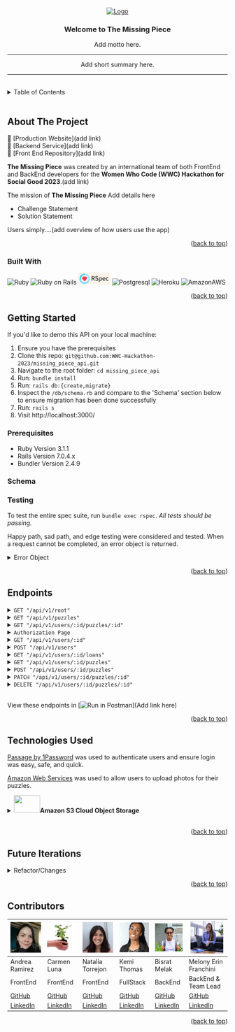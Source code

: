 
<!-- ReadMe -->
<a id="readme-top"></a>

<!-- Opening -->
<br />
<div align="center">
  <a href="https://github.com/WWC-Hackathon-2023/missing_piece_api">
    <img src="ADD LOGO IMAGE FILE PATH OF PROJECT HERE" alt="Logo" width="150" height="150">
  </a>

<h3 align="center">Welcome to The Missing Piece</h3>
  <p align="center">
    Add motto here.
    <hr>
    Add short summary here.
  </p>
</div>
<hr>
<br>

<!-- TABLE OF CONTENTS -->
<details>
  <summary>Table of Contents</summary>
  <ol>
    <li>
      <a href="#about-the-project">About The Project</a>
      <ul>
        <li><a href="#built-with">Built With</a></li>
      </ul>
    </li>
    <li>
      <a href="#getting-started">Getting Started</a>
      <ul>
        <li><a href="#prerequisites">Prerequisites</a></li>
        <li><a href="#schema">Schema</a></li>
        <li><a href="#testing">Testing</a></li>
      </ul>
    </li>
    <li><a href="#endpoints">Endpoints</a></li>
    <!-- <li><a href="#apis">APIs Used</a></li> -->
    <li><a href="#technologies">Other Technologies Used</a></li>
    <li><a href="#contact">Contributors</a></li>
    <li><a href="#refactor">Future Iterations</a></li>
  </ol>
</details>
<br>

<!-- ABOUT THE PROJECT -->
## About The Project

   💜  [Production Website](add link)
   <br>
   💜  [Backend Service](add link)
   <br>
   💜  [Front End Repository](add link)
   <br>
   <!-- * [Video Presentation]() -->


  **The Missing Piece** was created by an international team of both FrontEnd and BackEnd developers for the **Women Who Code (WWC) Hackathon for Social Good 2023**.(add link)

  The mission of **The Missing Piece** Add details here
  - Challenge Statement
  - Solution Statement

  Users simply....(add overview of how users use the app)


<p align="right">(<a href="#readme-top">back to top</a>)</p>

<!-- Built With -->
### Built With

![Ruby](https://img.shields.io/badge/Ruby-CC342D?style=for-the-badge&logo=ruby&logoColor=white) 
![Ruby on Rails](https://img.shields.io/badge/Ruby_on_Rails-CC0000?style=for-the-badge&logo=ruby-on-rails&logoColor=white) 
<img src=".github/rspec_badge.jpg" alt="Rspec Badge" height="27">
![Postgresql](https://img.shields.io/badge/PostgreSQL-316192?style=for-the-badge&logo=postgresql&logoColor=white)
![Heroku](https://img.shields.io/badge/Heroku-430098?style=for-the-badge&logo=heroku&logoColor=white)
![AmazonAWS](https://img.shields.io/badge/Amazon_AWS-FF9900?style=for-the-badge&logo=amazonaws&logoColor=white)

<!-- ![GoogleCloud](https://img.shields.io/badge/Google_Cloud-4285F4?style=for-the-badge&logo=google-cloud&logoColor=white)
![CircleCI](https://img.shields.io/badge/circleci-343434?style=for-the-badge&logo=circleci&logoColor=white)
<img src="https://sendgrid.com/brand/sg-twilio/SG_Twilio_Lockup_RGB-WHT-Textx2.png" height="23"> -->


<p align="right">(<a href="#readme-top">back to top</a>)</p>

<!-- GETTING STARTED -->
## Getting Started

If you'd like to demo this API on your local machine:
1. Ensure you have the prerequisites
2. Clone this repo: `git@github.com:WWC-Hackathon-2023/missing_piece_api.git`
3. Navigate to the root folder: `cd missing_piece_api`
4. Run: `bundle install`
5. Run: `rails db:{create,migrate}`
6. Inspect the `/db/schema.rb` and compare to the 'Schema' section below to ensure migration has been done successfully
7. Run: `rails s`
8. Visit http://localhost:3000/

<!-- Prerequisites -->
### Prerequisites

- Ruby Version 3.1.1
- Rails Version 7.0.4.x
- Bundler Version 2.4.9

<!-- Schema -->
### Schema

<!-- <img src=".github/schema.png" alt="Schema" width="100%"> -->

<!-- Testing -->
### Testing
To test the entire spec suite, run `bundle exec rspec`.
*All tests should be passing.*

Happy path, sad path, and edge testing were considered and tested. When a request cannot be completed, an error object is returned.

<details>
  <summary>Error Object</summary>
    <pre>
    <code>
{
  "errors": [
    {
      "status": "404"
      "title": "Invalid Request",
      "detail": [
        "Couldn't find User with 'id'=<id>"
         ]
     }
   ]
}
    </code>
  </pre>
</details>

<p align="right">(<a href="#readme-top">back to top</a>)</p>

<!-- Endpoints -->
## Endpoints

<details>
  <summary><code>GET "/api/v1/root"</code></summary>
  Response:
  <pre>
    <code>
      { data }
    </code>
  </pre>
</details>

<details>
  <summary><code>GET "/api/v1/puzzles"</code></summary>
  Request Body:
  <pre>
    <code>
{
  "zip_code": 12345
}
    </code>
  </pre>

  Response:
  <pre>
    <code>
{ data }
    </code>
  </pre>
</details>

<details>
  <summary><code>GET "/api/v1/users/:id/puzzles/:id"</code></summary>
  Response:
  <pre>
    <code>
{ data }
    </code>
  </pre>
</details>

<details>
  <summary><code>Authorization Page</code></summary>
  Response:
  <pre>
    <code>
{ data }
    </code>
  </pre>
</details>

<details>
  <summary><code>GET "/api/v1/users/:id"</code></summary>
  Response:
  <pre>
    <code>
{ data }
    </code>
  </pre>
</details>

<details>
  <summary><code>POST "/api/v1/users"</code></summary>
  Request Body:
  <pre>
    <code>
{ data }
    </code>
  </pre>

  Response: 
  <pre>
    <code>
{ data }
    </code>
  </pre>
</details>

<details>
  <summary><code>GET "/api/v1/users/:id/loans"</code></summary>
  Response
  <pre>
    <code>
{ data }
    </code>
  </pre>
</details>

<details>
  <summary><code>GET "/api/v1/users/:id/puzzles"</code></summary>
  Response:
  <pre>
    <code>
{ data }
    </code>
  </pre>
</details>

<details>
  <summary><code>POST "/api/v1/users/:id/puzzles"</code></summary>
  Request Body:
  <pre>
    <code>
{ data }
    </code>
  </pre>

  Response: 
  <pre>
    <code>
{ data }
    </code>
  </pre>
</details>

<details>
  <summary><code>PATCH "/api/v1/users/:id/puzzles/:id"</code></summary>
  Request Body:
  <pre>
    <code>
{ data }
    </code>
  </pre>

  Response: 
  <pre>
    <code>
{ data }
    </code>
  </pre>
</details>

<details>
  <summary><code>DELETE "/api/v1/users/:id/puzzles/:id"</code></summary>
  Response:
  <pre>
    <code>
{ data }
    </code>
  </pre>
</details>
<br>

View these endpoints in [![Run in Postman](https://run.pstmn.io/button.svg)](Add link here)

<p align="right">(<a href="#readme-top">back to top</a>)</p>

<!-- APIs Used 
<h2 id="apis">APIs Used</h2>

[Name](link) was consumed to generate ________

[Name](link) was used to create __________

<p align="right">(<a href="#readme-top">back to top</a>)</p> -->

<!-- Technologies Used -->
<h2 id="technologies">Technologies Used</h2>

[Passage by 1Password](https://passage.1password.com/) was used to authenticate users and ensure login was easy, safe, and quick.

<!-- NOTE: need to add image and more details -->

[Amazon Web Services](https://aws.amazon.com/) was used to allow users to upload photos for their puzzles.

<details>
  <summary><img src= "https://logos-world.net/wp-content/uploads/2021/08/Amazon-Web-Services-AWS-Logo.png" style="width:60px; height:40px;"><strong>Amazon S3 Cloud Object Storage</strong></summary><br>
  <p>By including amazon's web service for storage, we can allow users to upload their pictures which are then saved as objects in a "bucket".  </p>

  More information on the gem used for this(`aws-sdk-s3`) can be found [here](https://github.com/aws/aws-sdk-ruby)
</details>
<br>


<p align="right">(<a href="#readme-top">back to top</a>)</p>

<!-- Future Iterations -->

<h2 id="refactor">Future Iterations</h2>
<details>
  <summary>Refactor/Changes</summary>
  <dl>
    <dt>Idea1</dt>
      <dd>- notes</dd>
    <dt>Idea2</dt>
      <dd>- notes</dd>
  </dl>
</details>



<p align="right">(<a href="#readme-top">back to top</a>)</p>

<h2 id="contact">Contributors</h2>


| [<img alt="Paola Andrea Ramirez Quintero" width="75" src=".github/Andrea.jpeg"/>](https://www.linkedin.com/in/paola-andrea-ramirez-quintero/) | [<img alt="Carmen Luna" width="75" src=".github/Carmen.jpeg"/>](https://www.linkedin.com/in/carmen-luna-cllp/) | [<img alt="Natalia Torrejon" width="75" src=".github/Nati.jpeg"/>](https://www.linkedin.com/in/natalia-torrejon-developer/) | [<img alt="Kemi Thomas" width="75" src=".github/Kemi.jpeg"/>](https://www.linkedin.com/in/kemi-thomas/) | [<img alt="Bisrat Melak" width="75" src=".github/Bisrat.jpeg"/>](https://www.linkedin.com/in/bisrat-melak/) | [<img alt="Melony Erin Franchini" width="75" src=".github/Melony.jpg"/>](https://www.linkedin.com/in/melony-erin-franchini/) |
| ------------------ | ------------ | -------------- | ----------- | -------------- | ----------- |
| Andrea Ramirez | Carmen Luna | Natalia Torrejon | Kemi Thomas | Bisrat Melak | Melony Erin Franchini |
| FrontEnd | FrontEnd | FrontEnd | FullStack | BackEnd | BackEnd & Team Lead |
| [GitHub](https://github.com/paolandre ) | [GitHub](https://github.com/CarmenLunaP) | [GitHub](https://github.com/Natalia392) | [GitHub](https://github.com/kem247) | [GitHub](https://github.com/bisratlike) | [GitHub](https://github.com/MelTravelz) |
| [LinkedIn](https://www.linkedin.com/in/paola-andrea-ramirez-quintero/) |  [LinkedIn](https://www.linkedin.com/in/carmen-luna-cllp/) | [LinkedIn](https://www.linkedin.com/in/natalia-torrejon-developer/) | [LinkedIn](https://www.linkedin.com/in/kemi-thomas/) | [LinkedIn](https://www.linkedin.com/in/bisrat-melak/) | [LinkedIn](https://www.linkedin.com/in/melony-erin-franchini/) |

<p align="right">(<a href="#readme-top">back to top</a>)</p>
